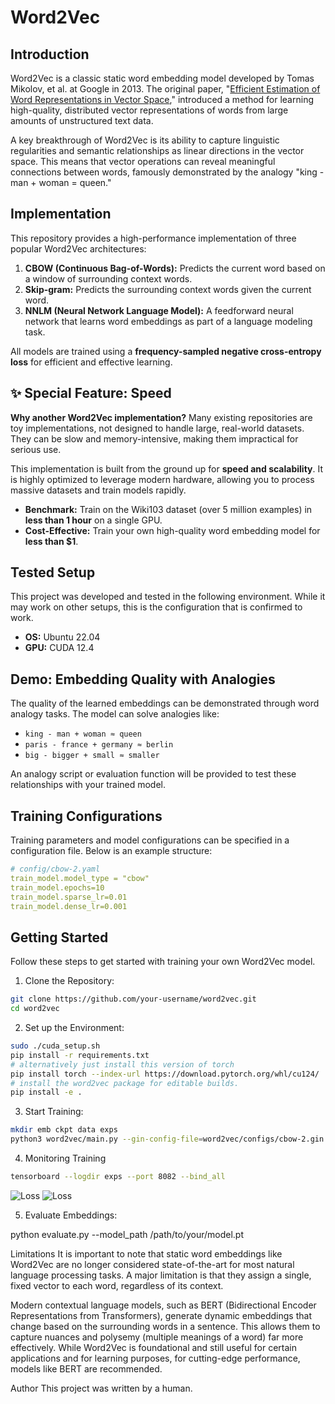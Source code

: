 # Word2Vec

## Introduction

Word2Vec is a classic static word embedding model developed by Tomas Mikolov, et al. at Google in 2013. The original paper, "[Efficient Estimation of Word Representations in Vector Space](https://arxiv.org/abs/1301.3781)," introduced a method for learning high-quality, distributed vector representations of words from large amounts of unstructured text data.

A key breakthrough of Word2Vec is its ability to capture linguistic regularities and semantic relationships as linear directions in the vector space. This means that vector operations can reveal meaningful connections between words, famously demonstrated by the analogy "king - man + woman = queen."

## Implementation

This repository provides a high-performance implementation of three popular Word2Vec architectures:

1.  **CBOW (Continuous Bag-of-Words):** Predicts the current word based on a window of surrounding context words.
2.  **Skip-gram:** Predicts the surrounding context words given the current word.
3.  **NNLM (Neural Network Language Model):** A feedforward neural network that learns word embeddings as part of a language modeling task.

All models are trained using a **frequency-sampled negative cross-entropy loss** for efficient and effective learning.

## ✨ Special Feature: Speed

**Why another Word2Vec implementation?** Many existing repositories are toy implementations, not designed to handle large, real-world datasets. They can be slow and memory-intensive, making them impractical for serious use.

This implementation is built from the ground up for **speed and scalability**. It is highly optimized to leverage modern hardware, allowing you to process massive datasets and train models rapidly.

* **Benchmark:** Train on the Wiki103 dataset (over 5 million examples) in **less than 1 hour** on a single GPU.
* **Cost-Effective:** Train your own high-quality word embedding model for **less than $1**.

## Tested Setup

This project was developed and tested in the following environment. While it may work on other setups, this is the configuration that is confirmed to work.

* **OS:** Ubuntu 22.04
* **GPU:** CUDA 12.4

## Demo: Embedding Quality with Analogies

The quality of the learned embeddings can be demonstrated through word analogy tasks. The model can solve analogies like:

* `king - man + woman ≈ queen`
* `paris - france + germany ≈ berlin`
* `big - bigger + small ≈ smaller`

An analogy script or evaluation function will be provided to test these relationships with your trained model.

## Training Configurations

Training parameters and model configurations can be specified in a configuration file. Below is an example structure:

```yaml
# config/cbow-2.yaml
train_model.model_type = "cbow"
train_model.epochs=10
train_model.sparse_lr=0.01
train_model.dense_lr=0.001
```

## Getting Started
Follow these steps to get started with training your own Word2Vec model.

1. Clone the Repository:
```bash
git clone https://github.com/your-username/word2vec.git
cd word2vec
```
2. Set up the Environment:
```bash
sudo ./cuda_setup.sh
pip install -r requirements.txt
# alternatively just install this version of torch
pip install torch --index-url https://download.pytorch.org/whl/cu124/
# install the word2vec package for editable builds.
pip install -e .
```

3. Start Training:
```bash
mkdir emb ckpt data exps
python3 word2vec/main.py --gin-config-file=word2vec/configs/cbow-2.gin
```

4. Monitoring Training
```bash
tensorboard --logdir exps --port 8082 --bind_all
```

![Loss](img/loss.jpg "Loss")
![Loss](img/analogy.jpg "Analogy")

5. Evaluate Embeddings:

python evaluate.py --model_path /path/to/your/model.pt

Limitations
It is important to note that static word embeddings like Word2Vec are no longer considered state-of-the-art for most natural language processing tasks. A major limitation is that they assign a single, fixed vector to each word, regardless of its context.

Modern contextual language models, such as BERT (Bidirectional Encoder Representations from Transformers), generate dynamic embeddings that change based on the surrounding words in a sentence. This allows them to capture nuances and polysemy (multiple meanings of a word) far more effectively. While Word2Vec is foundational and still useful for certain applications and for learning purposes, for cutting-edge performance, models like BERT are recommended.

Author
This project was written by a human.